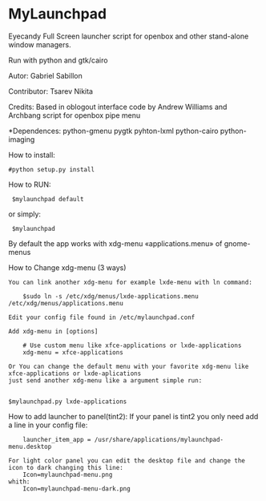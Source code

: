 MyLaunchpad
============

Eyecandy Full Screen launcher script for openbox and other stand-alone window managers.

Run with python and gtk/cairo

Autor: Gabriel Sabillon

Contributor: Tsarev Nikita


Credits:
  Based in oblogout interface code by Andrew Williams and Archbang script for openbox pipe menu


*Dependences:
  python-gmenu
  pygtk
  pyhton-lxml
  python-cairo
  python-imaging

How to install:

	#python setup.py install

How to RUN:

 	 $mylaunchpad default

  or simply:
	
	 $mylaunchpad


  By default the app works with xdg-menu  «applications.menu» of gnome-menus
  
  How to Change xdg-menu (3 ways)
  
	You can link another xdg-menu for example lxde-menu with ln command:

		$sudo ln -s /etc/xdg/menus/lxde-applications.menu /etc/xdg/menus/applications.menu
	
	Edit your config file found in /etc/mylaunchpad.conf
	
	Add xdg-menu in [options]
	
		# Use custom menu like xfce-applications or lxde-applications
		xdg-menu = xfce-applications
		
	Or You can change the default menu with your favorite xdg-menu like xfce-applications or lxde-aplications
	just send another xdg-menu like a argument simple run:
  
  
    $mylaunchpad.py lxde-applications
  

How to add launcher to panel(tint2):
	If your panel is tint2 you only need add a line in your config file:
	
		launcher_item_app = /usr/share/applications/mylaunchpad-menu.desktop

	For light color panel you can edit the desktop file and change the icon to dark changing this line: 
		Icon=mylaunchpad-menu.png 
	whith:
		Icon=mylaunchpad-menu-dark.png 
		 
